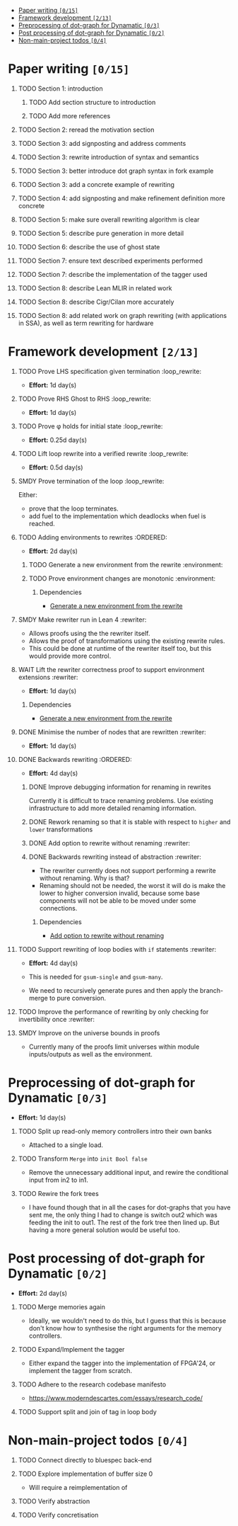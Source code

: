 - [Paper writing <code>[0/15]</code>](#org9099c63)
- [Framework development <code>[2/13]</code>](#orgfddf0de)
- [Preprocessing of dot-graph for Dynamatic <code>[0/3]</code>](#org496bd02)
- [Post processing of dot-graph for Dynamatic <code>[0/2]</code>](#orgce0911e)
- [Non-main-project todos <code>[0/4]</code>](#org3267d84)



<a id="org9099c63"></a>

# Paper writing <code>[0/15]</code>

1.  TODO Section 1: introduction

    1.  TODO Add section structure to introduction
    
    2.  TODO Add more references

2.  TODO Section 2: reread the motivation section

3.  TODO Section 3: add signposting and address comments

4.  TODO Section 3: rewrite introduction of syntax and semantics

5.  TODO Section 3: better introduce dot graph syntax in fork example

6.  TODO Section 3: add a concrete example of rewriting

7.  TODO Section 4: add signposting and make refinement definition more concrete

8.  TODO Section 5: make sure overall rewriting algorithm is clear

9.  TODO Section 5: describe pure generation in more detail

10. TODO Section 6: describe the use of ghost state

11. TODO Section 7: ensure text described experiments performed

12. TODO Section 7: describe the implementation of the tagger used

13. TODO Section 8: describe Lean MLIR in related work

14. TODO Section 8: describe Cigr/Cilan more accurately

15. TODO Section 8: add related work on graph rewriting (with applications in SSA), as well as term rewriting for hardware


<a id="orgfddf0de"></a>

# Framework development <code>[2/13]</code>

1.  TODO Prove LHS specification given termination     :loop_rewrite:

    -   **Effort:** 1d day(s)

2.  TODO Prove RHS Ghost to RHS     :loop_rewrite:

    -   **Effort:** 1d day(s)

3.  TODO Prove φ holds for initial state     :loop_rewrite:

    -   **Effort:** 0.25d day(s)

4.  TODO Lift loop rewrite into a verified rewrite     :loop_rewrite:

    -   **Effort:** 0.5d day(s)

5.  SMDY Prove termination of the loop     :loop_rewrite:

    Either:
    
    -   prove that the loop terminates.
    -   add fuel to the implementation which deadlocks when fuel is reached.

6.  TODO Adding environments to rewrites     :ORDERED:

    -   **Effort:** 2d day(s)
    
    1.  TODO Generate a new environment from the rewrite     :environment:
    
    2.  TODO Prove environment changes are monotonic     :environment:
    
        1.  Dependencies
        
            -   [Generate a new environment from the rewrite](#orge5cdaeb)

7.  SMDY Make rewriter run in Lean 4     :rewriter:

    -   Allows proofs using the the rewriter itself.
    -   Allows the proof of transformations using the existing rewrite rules.
    -   This could be done at runtime of the rewriter itself too, but this would provide more control.

8.  WAIT Lift the rewriter correctness proof to support environment extensions     :rewriter:

    -   **Effort:** 1d day(s)
    
    1.  Dependencies
    
        -   [Generate a new environment from the rewrite](#orge5cdaeb)

9.  DONE Minimise the number of nodes that are rewritten     :rewriter:

    -   **Effort:** 1d day(s)

10. DONE Backwards rewriting     :ORDERED:

    -   **Effort:** 4d day(s)
    
    1.  DONE Improve debugging information for renaming in rewrites
    
        Currently it is difficult to trace renaming problems. Use existing infrastructure to add more detailed renaming information.
    
    2.  DONE Rework renaming so that it is stable with respect to `higher` and `lower` transformations
    
    3.  DONE Add option to rewrite without renaming     :rewriter:
    
    4.  DONE Backwards rewriting instead of abstraction     :rewriter:
    
        -   The rewriter currently does not support performing a rewrite without renaming. Why is that?
        -   Renaming should not be needed, the worst it will do is make the lower to higher conversion invalid, because some base components will not be able to be moved under some connections.
        
        1.  Dependencies
        
            -   [Add option to rewrite without renaming](#org4910c89)

11. TODO Support rewriting of loop bodies with `if` statements     :rewriter:

    -   **Effort:** 4d day(s)
    
    -   This is needed for `gsum-single` and `gsum-many`.
    -   We need to recursively generate pures and then apply the branch-merge to pure conversion.

12. TODO Improve the performance of rewriting by only checking for invertibility once     :rewriter:

13. SMDY Improve on the universe bounds in proofs

    -   Currently many of the proofs limit universes within module inputs/outputs as well as the environment.


<a id="org496bd02"></a>

# Preprocessing of dot-graph for Dynamatic <code>[0/3]</code>

-   **Effort:** 1d day(s)

1.  TODO Split up read-only memory controllers intro their own banks

    -   Attached to a single load.

2.  TODO Transform `Merge` into `init Bool false`

    -   Remove the unnecessary additional input, and rewire the conditional input from in2 to in1.

3.  TODO Rewire the fork trees

    -   I have found though that in all the cases for dot-graphs that you have sent me, the only thing I had to change is switch out2 which was feeding the init to out1. The rest of the fork tree then lined up. But having a more general solution would be useful too.


<a id="orgce0911e"></a>

# Post processing of dot-graph for Dynamatic <code>[0/2]</code>

-   **Effort:** 2d day(s)

1.  TODO Merge memories again

    -   Ideally, we wouldn't need to do this, but I guess that this is because don't know how to synthesise the right arguments for the memory controllers.

2.  TODO Expand/Implement the tagger

    -   Either expand the tagger into the implementation of FPGA'24, or implement the tagger from scratch.

3.  TODO Adhere to the research codebase manifesto

    -   <https://www.moderndescartes.com/essays/research_code/>

4.  TODO Support split and join of tag in loop body


<a id="org3267d84"></a>

# Non-main-project todos <code>[0/4]</code>

1.  TODO Connect directly to bluespec back-end

2.  TODO Explore implementation of buffer size 0

    -   Will require a reimplementation of

3.  TODO Verify abstraction

4.  TODO Verify concretisation
